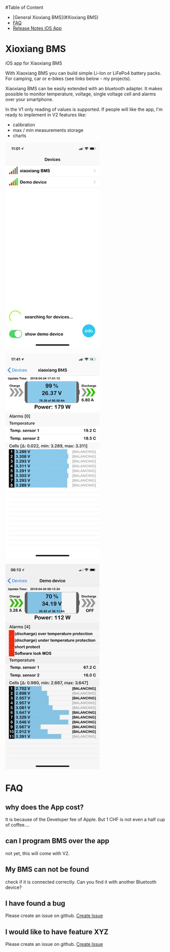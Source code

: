 #Table of Content

* [General Xioxiang BMS](#Xioxiang BMS)
* [FAQ](#FAQ)
* [Release Notes iOS App](/releaseNotes.md)



# Xioxiang BMS

iOS app for Xiaoxiang BMS

With Xiaoxiang BMS you can build simple Li-Ion or LiFePo4 battery packs. For camping, car or e-bikes (see links below - my projects).

Xiaoxiang BMS can be easily extended with an bluetooth adapter. It makes possible to monitor temperature, voltage, single voltage cell and alarms over your smartphone.

In the V1 only reading of values is supported. If people will like the app, I'm ready to implement in V2 features like:
- calibration
- max / min measurements storage
- charts

![Xiaoxiang BMS iOS App device search](/images/iosScreenshots/XiaoxiangBMS_mainScreen.jpg)

![Xiaoxiang BMS iOS App connected bms](/images/iosScreenshots/XiaoxiangBMS_connectedBMS.jpg)

![Xiaoxiang BMS iOS App demo device](/images/iosScreenshots/XiaoxiangBMS_demoDevice.jpg)


# FAQ

## why does the App cost?
It is because of the Developer fee of Apple. But 1 CHF is not even a half cup of coffee....

## can I program BMS over the app
not yet, this will come with V2.

## My BMS can not be found
check if it is connected correctly. 
Can you find it with another Bluetooth device?

## I have found a bug
Please create an issue on github. [Create Issue](https://github.com/smagicld/xiaoxiangBMS/issues)

## I would like to have feature XYZ
Please create an issue on github. [Create Issue](https://github.com/smagicld/xiaoxiangBMS/issues)




